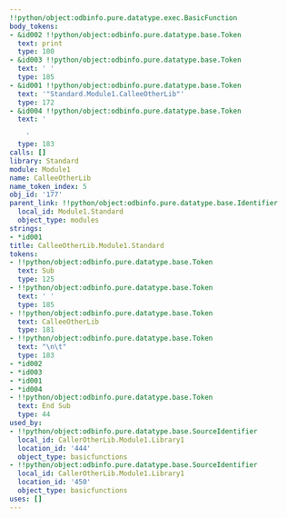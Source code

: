 ```yaml
---
!!python/object:odbinfo.pure.datatype.exec.BasicFunction
body_tokens:
- &id002 !!python/object:odbinfo.pure.datatype.base.Token
  text: print
  type: 100
- &id003 !!python/object:odbinfo.pure.datatype.base.Token
  text: ' '
  type: 185
- &id001 !!python/object:odbinfo.pure.datatype.base.Token
  text: '"Standard.Module1.CalleeOtherLib"'
  type: 172
- &id004 !!python/object:odbinfo.pure.datatype.base.Token
  text: '

    '
  type: 183
calls: []
library: Standard
module: Module1
name: CalleeOtherLib
name_token_index: 5
obj_id: '177'
parent_link: !!python/object:odbinfo.pure.datatype.base.Identifier
  local_id: Module1.Standard
  object_type: modules
strings:
- *id001
title: CalleeOtherLib.Module1.Standard
tokens:
- !!python/object:odbinfo.pure.datatype.base.Token
  text: Sub
  type: 125
- !!python/object:odbinfo.pure.datatype.base.Token
  text: ' '
  type: 185
- !!python/object:odbinfo.pure.datatype.base.Token
  text: CalleeOtherLib
  type: 181
- !!python/object:odbinfo.pure.datatype.base.Token
  text: "\n\t"
  type: 183
- *id002
- *id003
- *id001
- *id004
- !!python/object:odbinfo.pure.datatype.base.Token
  text: End Sub
  type: 44
used_by:
- !!python/object:odbinfo.pure.datatype.base.SourceIdentifier
  local_id: CallerOtherLib.Module1.Library1
  location_id: '444'
  object_type: basicfunctions
- !!python/object:odbinfo.pure.datatype.base.SourceIdentifier
  local_id: CallerOtherLib.Module1.Library1
  location_id: '450'
  object_type: basicfunctions
uses: []
---
```

